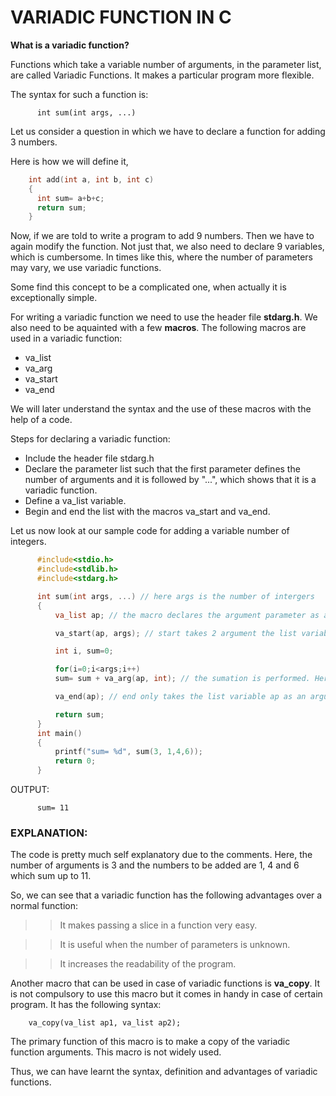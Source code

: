 # VARIADIC FUNCTION IN C

<b>What is a variadic function?</b>

Functions which take a variable number of arguments, in the parameter list, are called Variadic Functions. It makes a particular program more flexible.

The syntax for such a function is:
```
      int sum(int args, ...)
```

Let us consider a question in which we have to declare a function for adding 3 numbers.

Here is how we will define it,
```C
    int add(int a, int b, int c)
    {
      int sum= a+b+c;
      return sum;
    }
```

Now, if we are told to write a program to add 9 numbers. Then we have to again modify the function. Not just that, we also need to declare 9 variables, which is cumbersome. In times like this, where the number of parameters may vary, we use variadic functions.

Some find this concept to be a complicated one, when actually it is exceptionally simple.

For writing a variadic function we need to use the header file <b>stdarg.h</b>. 
We also need to be aquainted with a few <b>macros</b>. The following macros are used in a variadic function:

*   va_list
*   va_arg
*   va_start
*   va_end

We will later understand the syntax and the use of these macros with the help of a code.

Steps for declaring a variadic function:

*   Include the header file stdarg.h
*   Declare the parameter list such that the first parameter defines the number of arguments and it is followed by "...", which shows that it is a variadic function.
*   Define a va_list variable.
*   Begin and end the list with the macros va_start and va_end.

Let us now look at our sample code for adding a variable number of integers.

```C
      #include<stdio.h>
      #include<stdlib.h>
      #include<stdarg.h>

      int sum(int args, ...) // here args is the number of intergers
      {
          va_list ap; // the macro declares the argument parameter as ap

          va_start(ap, args); // start takes 2 argument the list variable and no of arguments

          int i, sum=0;

          for(i=0;i<args;i++)
          sum= sum + va_arg(ap, int); // the sumation is performed. Here, int is the type of the list variable.

          va_end(ap); // end only takes the list variable ap as an argument

          return sum;
      }
      int main()
      {
          printf("sum= %d", sum(3, 1,4,6));
          return 0;
      }
```

OUTPUT:
```
      sum= 11
```

### EXPLANATION:

The code is pretty much self explanatory due to the comments. Here, the number of arguments is 3 and the numbers to be added are 1, 4 and 6 which sum up to 11.

So, we can see that a variadic function has the following advantages over a normal function:
>> It makes passing a slice in a function very easy.

>> It is useful when the number of parameters is unknown.

>> It increases the readability of the program.

Another macro that can be used in case of variadic functions is <b>va_copy</b>. It is not compulsory to use this macro but it comes in handy in case of certain program. It has the following syntax:
```
    va_copy(va_list ap1, va_list ap2);
```

The primary function of this macro is to make a copy of the variadic function arguments. This macro is not widely used.

Thus, we can have learnt the syntax, definition and advantages of variadic functions.
